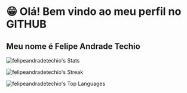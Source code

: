 # 😁 Olá! Bem vindo ao meu perfil no GITHUB
## Meu nome é Felipe Andrade Techio

![felipeandradetechio's Stats](https://github-readme-stats.vercel.app/api?username=felipeandradetechio&theme=highcontrast&show_icons=true&hide_border=false&count_private=true)

![felipeandradetechio's Streak](https://github-readme-streak-stats.herokuapp.com/?user=felipeandradetechio&theme=highcontrast&hide_border=false)

![felipeandradetechio's Top Languages](https://github-readme-stats.vercel.app/api/top-langs/?username=felipeandradetechio&theme=highcontrast&show_icons=true&hide_border=false&layout=compact)

